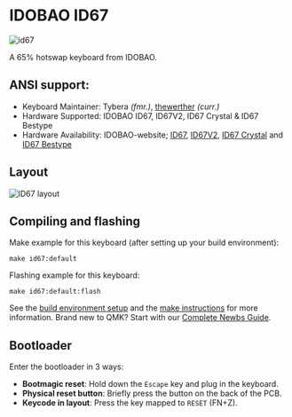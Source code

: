 # IDOBAO ID67

![id67](https://i.imgur.com/9roQ4Mih.jpeg)

A 65% hotswap keyboard from IDOBAO.

## ANSI support:

* Keyboard Maintainer: Tybera *(fmr.)*, [thewerther](https://github.com/thewerther) *(curr.)*
* Hardware Supported: IDOBAO ID67, ID67V2, ID67 Crystal & ID67 Bestype
* Hardware Availability: IDOBAO-website; [ID67](https://www.idobao.net/products/idobao-id67-65-hot-swappable-mechanical-keyboard-kit-1), [ID67V2](https://idobao.net/collections/65-layout/products/idobao-id67v2-65-hot-swappable-mechanical-keyboard-kit), [ID67 Crystal](https://idobao.net/collections/65-layout/products/idobao-id67-crystal-keyboard-kit-gasket-mount-version) and [ID67 Bestype](https://idobao.net/collections/65-layout/products/idobao-id67-bestype-keyboard-kit-aluminum-with-brass-weight)

## Layout

![ID67 layout](https://i.imgur.com/Ge6Uxao.png)


## Compiling and flashing

Make example for this keyboard (after setting up your build environment):

    make id67:default

Flashing example for this keyboard:

    make id67:default:flash

See the [build environment setup](https://docs.qmk.fm/#/getting_started_build_tools) and the [make instructions](https://docs.qmk.fm/#/getting_started_make_guide) for more information. Brand new to QMK? Start with our [Complete Newbs Guide](https://docs.qmk.fm/#/newbs).

## Bootloader

Enter the bootloader in 3 ways:

* **Bootmagic reset**: Hold down the `Escape` key and plug in the keyboard.
* **Physical reset button**: Briefly press the button on the back of the PCB.
* **Keycode in layout**: Press the key mapped to `RESET` (FN+Z).
